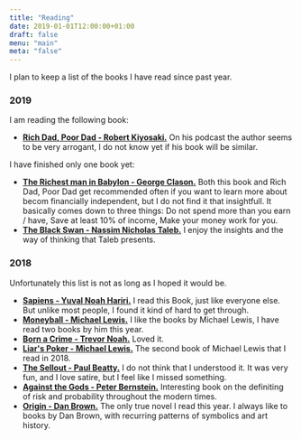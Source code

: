 ```yaml
---
title: "Reading"
date: 2019-01-01T12:00:00+01:00
draft: false
menu: "main"
meta: "false"
---
```


I plan to keep a list of the books I have read since past year.

### 2019

I am reading the following book:

- [**Rich Dad, Poor Dad - Robert Kiyosaki.**](https://www.goodreads.com/book/show/69571.Rich_Dad_Poor_Dad) On his podcast the author seems to be very arrogant, I do not know yet if his book will be similar.

I have finished only one book yet:

- [**The Richest man in Babylon - George Clason.**](https://www.goodreads.com/book/show/82101.Richest_Man_in_Babylon_and_The_Magic_Story) Both this book and Rich Dad, Poor Dad get recommended often if you want to learn more about becom financially independent, but I do not find it that insightfull. It basically comes down to three things: Do not spend more than you earn / have, Save at least 10% of income, Make your money work for you.
- [**The Black Swan - Nassim Nicholas Taleb.**](https://www.goodreads.com/book/show/242472.The_Black_Swan) I enjoy the insights and the way of thinking that Taleb presents.

### 2018

Unfortunately this list is not as long as I hoped it would be.

- [**Sapiens - Yuval Noah Hariri.**](https://www.goodreads.com/book/show/23692271-sapiens) I read this Book, just like everyone else. But unlike most people, I found it kind of hard to get through.
- [**Moneyball - Michael Lewis.**](https://www.goodreads.com/book/show/1301.Moneyball) I like the books by Michael Lewis, I have read two books by him this year.
- [**Born a Crime - Trevor Noah.**](https://www.goodreads.com/book/show/29780253-born-a-crime) Loved it.
- [**Liar's Poker - Michael Lewis.**](https://www.goodreads.com/book/show/7865083-liar-s-poker) The second book of Michael Lewis that I read in 2018.
- [**The Sellout - Paul Beatty.**](https://www.goodreads.com/book/show/22237161-the-sellout) I do not think that I understood it. It was very fun, and I love satire, but I feel like I missed something.
- [**Against the Gods - Peter Bernstein.**](https://www.goodreads.com/book/show/128429.Against_the_Gods) Interesting book on the definiting of risk and probability throughout the modern times.
- [**Origin - Dan Brown.**](https://www.goodreads.com/book/show/32283133-origin) The only true novel I read this year. I always like to books by Dan Brown, with recurring patterns of symbolics and art history.